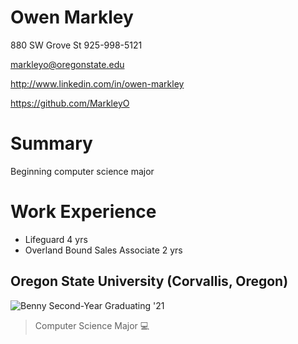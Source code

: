 # Owen Markley
880 SW Grove St
925-998-5121

markleyo@oregonstate.edu

http://www.linkedin.com/in/owen-markley

https://github.com/MarkleyO

# Summary
Beginning computer science major
# Work Experience
- Lifeguard 4 yrs
- Overland Bound Sales Associate 2 yrs
## Oregon State University (Corvallis, Oregon)
![Benny](pics/1200px-Oregon_State_Beavers_logo.svg.png)
Second-Year Graduating '21
>Computer Science Major :computer:

